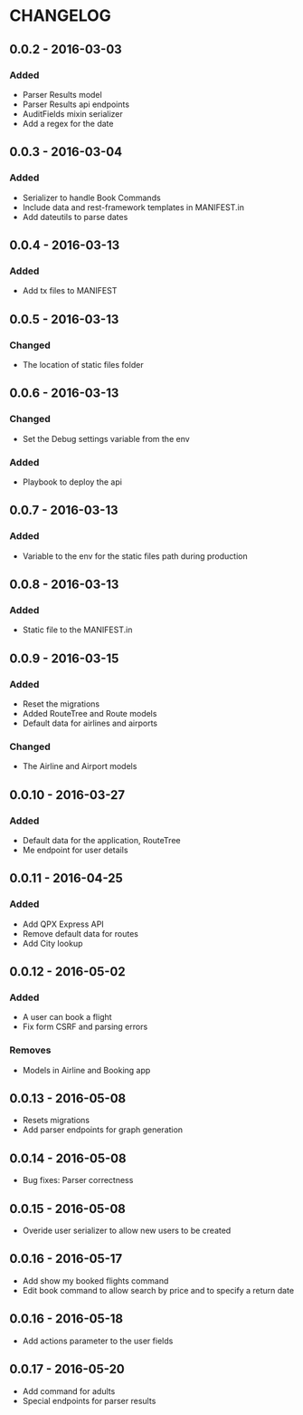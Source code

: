 CHANGELOG
==========
## 0.0.2 - 2016-03-03
### Added
- Parser Results model
- Parser Results api endpoints
- AuditFields mixin serializer
- Add a regex for the date

## 0.0.3 - 2016-03-04
### Added
- Serializer to handle Book Commands
- Include data and rest-framework templates in MANIFEST.in
- Add dateutils to parse dates

## 0.0.4 - 2016-03-13
### Added
- Add tx files to MANIFEST

## 0.0.5 - 2016-03-13
### Changed
- The location of static files folder

## 0.0.6 - 2016-03-13
### Changed
- Set the Debug settings variable from the env

### Added
- Playbook to deploy the api

## 0.0.7 - 2016-03-13
### Added
-  Variable to the env for the static files path during production

## 0.0.8 - 2016-03-13
### Added
- Static file to the MANIFEST.in

## 0.0.9 - 2016-03-15
### Added
- Reset the migrations
- Added RouteTree and Route models
- Default data for airlines and airports

### Changed
- The Airline and Airport models


## 0.0.10 - 2016-03-27
### Added
- Default data for the application, RouteTree
- Me endpoint for user details


## 0.0.11 - 2016-04-25
### Added
- Add QPX Express API
- Remove default data for routes
- Add City lookup


## 0.0.12 - 2016-05-02
### Added
- A user can book a flight
- Fix form CSRF and parsing errors

### Removes
- Models in Airline and Booking app


## 0.0.13 - 2016-05-08
- Resets migrations
- Add parser endpoints for graph generation


## 0.0.14 - 2016-05-08
- Bug fixes: Parser correctness

## 0.0.15 - 2016-05-08
- Overide user serializer to allow new users to be created

## 0.0.16 - 2016-05-17
- Add show my booked flights command
- Edit book command to allow search by price and to specify a return date

## 0.0.16 - 2016-05-18
- Add actions parameter to the user fields

## 0.0.17 - 2016-05-20
- Add command for adults
- Special endpoints for parser results

